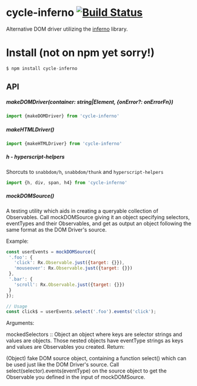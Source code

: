 # cycle-inferno [![Build Status](https://travis-ci.org/TylorS/cycle-inferno.svg?branch=master)](https://travis-ci.org/TylorS/cycle-inferno)
Alternative DOM driver utilizing the [inferno](https://github.com/trueadm/inferno) library.

# Install (not on npm yet sorry!)
```js
$ npm install cycle-inferno
```
## API

##### makeDOMDriver(container: string|Element, {onError?: onErrorFn})

```js
import {makeDOMDriver} from 'cycle-inferno'
```

##### makeHTMLDriver()
```js
import {makeHTMLDriver} from 'cycle-inferno'
```
##### h - hyperscript-helpers
Shorcuts to `snabbdom/h`, `snabbdom/thunk` and `hyperscript-helpers`
```js
import {h, div, span, h4} from 'cycle-inferno'
```

##### mockDOMSource()
A testing utility which aids in creating a queryable collection of Observables. Call mockDOMSource giving it an object specifying selectors, eventTypes and their Observables, and get as output an object following the same format as the DOM Driver's source.

Example:
```js
const userEvents = mockDOMSource({
 '.foo': {
   'click': Rx.Observable.just({target: {}}),
   'mouseover': Rx.Observable.just({target: {}})
 },
 '.bar': {
   'scroll': Rx.Observable.just({target: {}})
 }
});

// Usage
const click$ = userEvents.select('.foo').events('click');
```
Arguments:

mockedSelectors :: Object an object where keys are selector strings and values are objects. Those nested objects have eventType strings as keys and values are Observables you created.
Return:

(Object) fake DOM source object, containing a function select() which can be used just like the DOM Driver's source. Call select(selector).events(eventType) on the source object to get the Observable you defined in the input of mockDOMSource.
